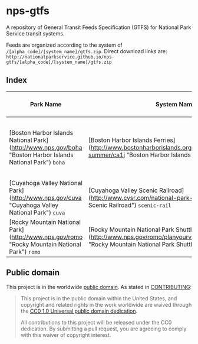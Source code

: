 # nps-gtfs

A repository of General Transit Feeds Specification (GTFS) for National Park Service transit systems.

Feeds are organized according to the system of `/[alpha_code]/[system_name]/gtfs.zip`. Direct download links are: `http://nationalparkservice.github.io/nps-gtfs/[alpha_code]/[system_name]/gtfs.zip`

## Index

Park Name | System Name | Feed Valid Thru | Dependencies
----------- | --------- | --------------- | -----
[Boston Harbor Islands National Park] (http://www.nps.gov/boha "Boston Harbor Islands National Park") <code>boha</code> | [Boston Harbor Islands Ferries] (http://www.bostonharborislands.org/#!ferry-schedule-summer/ca1j "Boston Harbor Islands Ferries") <code>ferries</code> |  October 10, 2016 | [Massachusetts Bay Transportation Authority's GTFS feed](http://www.mbta.com/rider_tools/developers/default.asp?id=21895 "Massachusetts Bay Transportation Authority's GTFS feed") for shared routes (very important).
[Cuyahoga Valley National Park] (http://www.nps.gov/cuva "Cuyahoga Valley National Park") <code>cuva</code> | [Cuyahoga Valley Scenic Railroad] (http://www.cvsr.com/national-park-scenic "Cuyahoga Valley Scenic Railroad") <code>scenic-rail</code> | February 27, 2016 | N/A
[Rocky Mountain National Park] (http://www.nps.gov/romo "Rocky Mountain National Park") <code>romo</code> | [Rocky Mountain National Park Shuttles] (http://www.nps.gov/romo/planyourvisit/shuttle_bus_route.htm "Rocky Mountain National Park Shuttles") <code>shuttles</code> | October 12, 2015 | N/A


## Public domain

This project is in the worldwide [public domain](LICENSE.md). As stated in [CONTRIBUTING](CONTRIBUTING.md):

> This project is in the public domain within the United States, and copyright and related rights in the work worldwide are waived through the [CC0 1.0 Universal public domain dedication](https://creativecommons.org/publicdomain/zero/1.0/).
>
> All contributions to this project will be released under the CC0 dedication. By submitting a pull request, you are agreeing to comply with this waiver of copyright interest.
